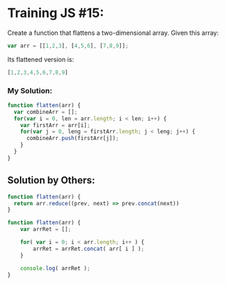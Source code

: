 # Training JS #15:

Create a function that flattens a two-dimensional array.
Given this array:

```js
var arr = [[1,2,3], [4,5,6], [7,8,9]];
```

Its flattened version is:
```js
[1,2,3,4,5,6,7,8,9]
```


### My Solution:
```js
function flatten(arr) {
  var combineArr = [];
  for(var i = 0, len = arr.length; i < len; i++) {
    var firstArr = arr[i];
    for(var j = 0, leng = firstArr.length; j < leng; j++) {
      combineArr.push(firstArr[j]);
    }
  }
}
```

## Solution by Others:
```js
function flatten(arr) {
  return arr.reduce((prev, next) => prev.concat(next))
}
```

```js
function flatten(arr) {
    var arrRet = [];

    for( var i = 0; i < arr.length; i++ ) {
        arrRet = arrRet.concat( arr[ i ] );
    }

    console.log( arrRet );
}
```